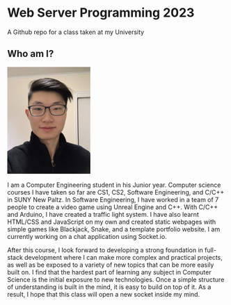 # Web Server Programming 2023
A Github repo for a class taken at my University
## Who am I?

![Picture of Myself](./image.png)

I am a Computer Engineering student in his Junior year. Computer science courses I have taken so far are CS1, CS2, Software Engineering, and C/C++ in SUNY New Paltz. In Software Engineering, I have worked in a team of 7 people to create a video game using Unreal Engine and C++. With C/C++ and Arduino, I have created a traffic light system. I have also learnt HTML/CSS and JavaScript on my own and created static webpages with simple games like Blackjack, Snake, and a template portfolio website. I am currently working on a chat application using Socket.io. 

After this course, I look forward to developing a strong foundation in full-stack development where I can make more complex and practical projects, as well as be exposed to a variety of new topics that can be more easily built on. I find that the hardest part of learning any subject in Computer Science is the initial exposure to new technologies. Once a simple structure of understanding is built in the mind, it is easy to build on top of it. As a result, I hope that this class will open a new socket inside my mind.

